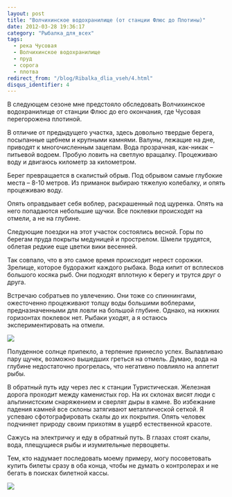```yaml
---
layout: post
title: "Волчихинское водохранилище (от станции Флюс до Плотины)"
date: 2012-03-28 19:36:17
category: "Рыбалка_для_всех"
tags:
  - река Чусовая
  - Волчихинское водохранилище
  - пруд
  - сорога
  - плотва
redirect_from: "/blog/Ribalka_dlia_vseh/4.html"
disqus_identifier: 4
---
```

В следующем сезоне мне предстояло обследовать Волчихинское водохранилище
от станции Флюс до его окончания, где Чусовая перегорожена плотиной.

В отличие от предыдущего участка, здесь довольно твердые берега,
посыпанные щебнем и крупными камнями. Валуны, лежащие на дне, приводят к
многочисленным зацепам. Вода прозрачная, как-никак – питьевой водоем.
Пробую ловить на светлую вращалку. Процеживаю воду и двигаюсь километр
за километром.

Берег превращается в скалистый обрыв. Под обрывом самые глубокие места –
8-10 метров. Из приманок выбираю тяжелую колебалку, и опять процеживаю
воду.

Опять оправдывает себя воблер, раскрашенный под щуренка. Опять на него
попадаются небольшие щучки. Все поклевки происходят на отмели, а не на
глубине.

Следующие поездки на этот участок состоялись весной. Горы по берегам
пруда покрыты медуницей и прострелом. Шмели трудятся, облетая редкие еще
цветки вики весенней.

Так совпало, что в это самое время происходит нерест сорожки. Зрелище,
которое будоражит каждого рыбака. Вода кипит от всплесков большого
косяка рыб. Они подходят вплотную к берегу и трутся друг о друга.

Встречаю собратьев по увлечению. Они тоже со спиннингами, ожесточенно
процеживают толщу воды большими воблерами, предназначенными для ловли на
большой глубине. Однако, на нижних горизонтах поклевок нет. Рыбаки
уходят, а я остаюсь экспериментировать на отмели.

![](http://fishingguru.ru/uploads/images/00/00/01/2012/03/28/72bbeb.jpg)

Полуденное солнце припекло, а терпение принесло успех. Вылавливаю пару
щучек, возможно вышедших греться на отмель. Думаю, вода на глубине
недостаточно прогрелась, что негативно повлияло на аппетит рыбы.

В обратный путь иду через лес к станции Туристическая. Железная дорога
проходит между каменистых гор. На их склонах висят люди с альпинистским
снаряжением и сверлят дыры в камне. Во избежание падения камней все
склоны затягивают металлической сеткой. Я успеваю сфотографировать скалы
до их покрытия. Опять человек подчиняет природу своим прихотям в ущерб
естественной красоте.

Сажусь на электричку и еду в обратный путь. В глазах стоят скалы, вода,
плещущиеся рыбы и изумительные первоцветы.

Тем, кто надумает последовать моему примеру, могу посоветовать купить
билеты сразу в оба конца, чтобы не думать о контролерах и не бегать в
поисках билетной кассы.

![](http://fishingguru.ru/uploads/images/00/00/01/2012/03/28/ec97e3.jpg)

